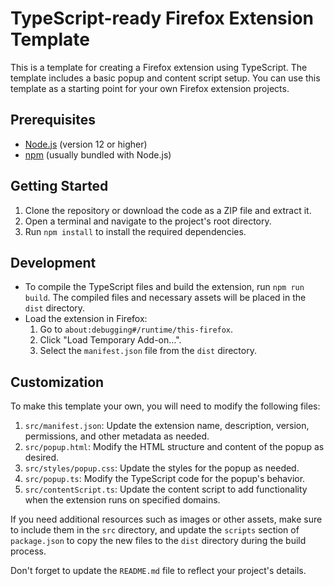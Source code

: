# TypeScript-ready Firefox Extension Template

This is a template for creating a Firefox extension using TypeScript. The template includes a basic popup and content script setup. You can use this template as a starting point for your own Firefox extension projects.

## Prerequisites

- [Node.js](https://nodejs.org/en/) (version 12 or higher)
- [npm](https://www.npmjs.com/) (usually bundled with Node.js)

## Getting Started

1. Clone the repository or download the code as a ZIP file and extract it.
2. Open a terminal and navigate to the project's root directory.
3. Run `npm install` to install the required dependencies.

## Development

- To compile the TypeScript files and build the extension, run `npm run build`. The compiled files and necessary assets will be placed in the `dist` directory.
- Load the extension in Firefox:
  1. Go to `about:debugging#/runtime/this-firefox`.
  2. Click "Load Temporary Add-on…".
  3. Select the `manifest.json` file from the `dist` directory.

## Customization

To make this template your own, you will need to modify the following files:

1. `src/manifest.json`: Update the extension name, description, version, permissions, and other metadata as needed.
2. `src/popup.html`: Modify the HTML structure and content of the popup as desired.
3. `src/styles/popup.css`: Update the styles for the popup as needed.
4. `src/popup.ts`: Modify the TypeScript code for the popup's behavior.
5. `src/contentScript.ts`: Update the content script to add functionality when the extension runs on specified domains.

If you need additional resources such as images or other assets, make sure to include them in the `src` directory, and update the `scripts` section of `package.json` to copy the new files to the `dist` directory during the build process.

Don't forget to update the `README.md` file to reflect your project's details.
